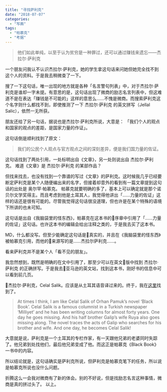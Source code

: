 ```yaml
---
title: "寻找萨利克"
date: "2018-07-07"
categories: 
  - "写画"
tags: 
  - "帕慕克"
  - "考据"
---
```


> 他们如此单纯，以至于认为贫穷是一种罪过，还可以通过赚钱来遗忘——杰拉尔·萨利克

一个朋友问我认不认识杰拉尔·萨利克，她的学生拿这句话来问她但她完全找不到这个人的资料。于是我去稍微查了一下。

搜了一下这句话，唯一出现的地方就是各种「名言警句列表」中，对于杰拉尔·萨利克是谁却一字未提。有意思的是，这句话出现了微商的励志名言列表中，但这难道不是在表达「赚钱是不可能的」这样的意思么……不愧是微商。而搜索萨利克这个名字则什么都找不到，即使推测了一下 杰拉尔·萨利克 的英文拼写（Jellal Salic），依然一无所获。

朋友还给了另一句话，据说也是杰拉尔·萨利克所说，大意是： 「我们个人的观点和国家的观点的差距，是国家力量的作证」。

这句话倒是顺利找到了原文：

> 我们的公民个人观点与官方观点之间的深刻差异，便是我们国力量的佐证。

这句话找到了两处引用，一处标明出自《文章》，另一处则说出自 杰拉尔·萨利克。 难道《文章》是 杰拉尔·萨利克 的某部作品？

但找来找去，也没有找到一个靠谱的写过《文章》的萨利克。这时候我几乎已经要断定萨利克是某个人随便编出来的名字，但接着却意外的看到有一篇文章提到这句话的出处是 奥尔罕·帕慕克。 帕慕克就要明确的多了，基本上可以确定就是那个诺贝尔文学奖得主。而且考虑到他是土耳其人，我觉得他讲出「……力量的佐证」这样的话还是很有可能的。尽管我觉得这句话很没道理，但也许是在某个特殊的语境下所讲的也未可知。

这句话是出自《我脑袋里的怪东西》，帕慕克在这本书的序章中引用了「……力量的佐证」这句话。也许这本书的编辑会给出注释之类的，于是我去买了这本书。

MD，什么都没写。但至少能确定这句话是真实的，并且在《我脑袋里的怪东西》被帕慕克引用，而他的来源写的是……杰拉尔萨利克……。

看来萨利克并不是某个人「看不见的朋友」。

我忽然想到，既然是明确的在文中引用了，那至少可以在英文版中找到 杰拉尔·萨利克 的正确拼写。于是我去亚马逊的英文站，找到这本书，刚好书的信息中可以看到前几页。

杰拉尔·萨利克，Celal Salik。应该是从土耳其语音译过来的。终于，我在[这里](http://johnyml.blogspot.com/2011/05/being-and-becoming-writer.html)找到了。

> At times I think, I am like Celal Salik of Orhan Pamuk’s novel ‘Black Book’. Celal Salik is a famous columnist in a Turkish newspaper ‘Milliyet’ and he has been writing columns for almost forty years. One day he goes missing. And his half brother Galip’s wife Ruya also goes missing along. The novel traces the acts of Galip who searches for his brother and wife. And one day, he becomes Celal Salik!

大意就是说，萨利克是一个土耳其的专栏作家，有一天跟他兄弟的老婆同时失踪了。他兄弟到处找他们，最后他兄弟变成了他。而这正是帕慕克《Black Book》一书中的内容。

所以结论就是，这句话确实是萨利克所说，但萨利克是帕慕克笔下的任务，所以说是帕慕克所说也没什么问题。

折腾这么一会我对微商有了新的体会。别的不好说，但是找励志名言这种事情，微商是真的拼过头了。 以上。
